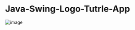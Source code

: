 # Java-Swing-Logo-Tutrle-App

![image](https://user-images.githubusercontent.com/64318229/111063101-292dad00-84ad-11eb-9afe-08779362ad34.png)
